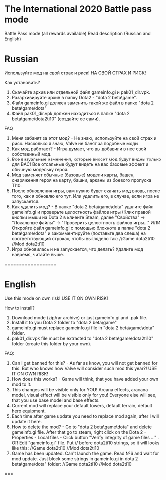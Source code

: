 # The International 2020 Battle pass mode
Battle Pass mode (all rewards available)
Read description (Russian and English)

Russian
===
Используйте мод на свой страх и риск!
НА СВОЙ СТРАХ И РИСК!

Как установить?
1. Скачайте архив или отдельной файл gameinfo.gi и pak01_dir.vpk.
2. Разархивируйте архив в папку Dota2 - "dota 2 beta\game".
3. Файл gameinfo.gi должен заменить такой же файл в папке "dota 2 beta\game\dota"
4. Файл pak01_dir.vpk должен находиться в папке "dota 2 beta\game\dota2ti10" (создайте ее сами).

FAQ
1. Меня забанят за этот мод? - Не знаю, используйте на свой страх и риск. Насколько я знаю, Valve не банят за подобные моды.
2. Как мод работает? - Игра думает, что вы добавили в нее свой собственный мод.
3. Все визуальные изменения, которые вносит мод будут видны только для ВАС! Все отсальные будут видеть на вас базовые эффект и обычную модельку героя.
4. Мод заменяет обычные (базовые) модели карты, башен, снаряжения героя на карту, башни, арканы из боевого пропуска TI10.
5. После обновления игры, вам нужно будет скачать мод вновь, после того, как я обновлю его тут. Или удалить его, в случае, если игра не запускается.
6. Как удалить мод? - В папке "dota 2 beta\game\dota" удалите файл gameinfo.gi и проверьте целостность файлов игры (Клик правой кнопки мыши на Dota 2 в клиенте Steam, далее "Свойства" -> "Локальные файлы" -> "Проверить целостность файлов игры..."
ИЛИ
Откройте файл gameinfo.gi с помощью блокнота в папке "dota 2 beta\game\dota" и закомментируйте (поставьте два слеша) на соответствующий строках, чтобы выглядело так:
//Game                dota2ti10
//Mod                 dota2ti10
7. Игра обновилась и не запускается, что делать? Удалите мод навремя, читайте выше.


==================

English
===
Use this mode on own risk!
USE IT ON OWN RISK!

How to install?
1. Download mode (zip/rar archive) or just gameinfo.gi and .pak file.
2. Install it to you Dota 2 folder to "dota 2 beta\game"
3. gameinfo.gi must replace gameinfo.gi file in "dota 2 beta\game\dota" folder.
4. pak01_dir.vpk file must be extracted to "dota 2 beta\game\dota2ti10" folder (create this folder by your own).


FAQ: 
1. Can I get banned for this? - As far as know, you will not get banned for this. But who knows how Valve will consider such mod this year?! USE IT ON OWN RISK!
2. How does this works? - Game will think, that you have added your own mod to it.
3. This changes will be visible only for YOU! Arcana effects, aracana model, visual effect will be visible only for you! Everyone else will see, that you use base model and base effects. 
4. Current mod will replace your default towers, default terrain, default hero equipment.
5. Each time after game update you need to replace mod again, after I will update it here.
6. How to delete the mod? - Go to "dota 2 beta\game\dota" and delete gameinfo.gi file. After that go to steam, right click on the Dota 2 - Properties - Local files -  Click button "Verify integrity of game files ..." . 
OR
Edit "gameinfo.gi" file. Put // before dota2ti10 strings, so it will looks like this:
//Game                dota2ti10
//Mod                 dota2ti10
7. Game has been updated. Can't launch the game. Read №6 and wait for mod update. Just block some strings in gameinfo.gi in dota 2 beta\game\dota" folder:
//Game                dota2ti10
//Mod                 dota2ti10

===
